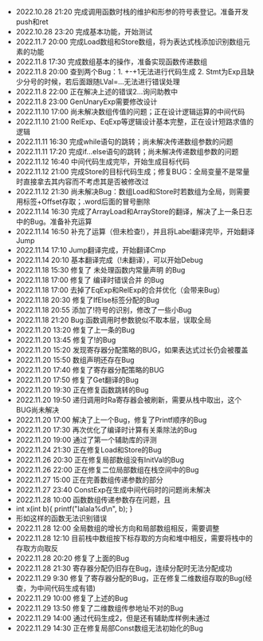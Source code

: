 - 2022.10.28 21:20 完成调用函数时栈的维护和形参的符号表登记。准备开发push和ret
- 2022.10.28 23:20 完成基本功能，开始测试
- 2022.11.7 20:00 完成Load数组和Store数组，将为表达式栈添加识别数组元素的功能
- 2022.11.8 17:30 完成数组基本的操作，准备实现函数传递数组
- 2022.11.8 20:00 查到两个Bug：1. +-+1无法进行代码生成 2. Stmt为Exp且缺少分号的时候，若后面跟随LVal=...无法进行错误处理
- 2022.11.8 22:00 正在解决上述的错误2...询问助教中
- 2022.11.8 23:00 GenUnaryExp需要修改设计
- 2022.11.10 17:00 尚未解决数组传值的问题；正在设计逻辑运算的中间代码
- 2022.11.10 21:00 RelExp、EqExp等逻辑设计基本完整，正在设计短路求值的逻辑
- 2022.11.11 16:30 完成while语句的跳转；尚未解决传递数组参数的问题
- 2022.11.11 17:20 完成if...else语句的跳转；尚未解决传递数组参数的问题
- 2022.11.12 16:40 中间代码生成完毕，开始生成目标代码
- 2022.11.12 21:00 完成Store的目标代码生成；修复BUG：全局变量不是常量时直接拿去其内容而不考虑其是否被修改过
- 2022.11.12 21:30 尚未解决Bug：数组Load和Store时若数组为全局，则需要用标签+Offset存取；.word后面的冒号删除
- 2022.11.14 16:30 完成了ArrayLoad和ArrayStore的翻译，解决了上一条日志中的Bug。准备补充运算
- 2022.11.14 16:50 补充了运算（但未检查!），并且将Label翻译完毕，开始翻译Jump
- 2022.11.14 17:10 Jump翻译完成，开始翻译Cmp
- 2022.11.14 20:10 基本翻译完成（!未翻译），可以开始Debug
- 2022.11.18 15:30 修复了 未处理函数内常量声明 的Bug
- 2022.11.18 17:00 修复了 编译时错误合并 的Bug
- 2022.11.18 17:00 去掉了EqExp和RelExp的合并优化（会带来Bug）
- 2022.11.18 20:30 修复了IfElse标签分配的Bug
- 2022.11.18 20:55 添加了!符号的识别，修改了一些小Bug
- 2022.11.18 21:20 Bug:函数调用时参数貌似不取本层，误取全局
- 2022.11.20 13:20 修复了上一条的Bug
- 2022.11.20 13:45 修复了!的Bug
- 2022.11.20 15:20 发现寄存器分配策略的BUG，如果表达式过长仍会被覆盖
- 2022.11.20 15:50 数组声明还存在Bug
- 2022.11.20 17:40 修复了寄存器分配策略的BUG
- 2022.11.20 17:50 修复了Get翻译的Bug
- 2022.11.20 19:30 正在修复函数跳转的Bug
- 2022.11.20 19:50 递归调用时Ra寄存器会被刷新，需要从栈中取出，这个BUG尚未解决
- 2022.11.20 17:00 解决了上一个Bug，修复了Printf顺序的Bug
- 2022.11.20 17:30 再次优化了编译时计算有关乘除法的Bug
- 2022.11.20 19:00 通过了第一个辅助库的评测
- 2022.11.24 21:30 正在修复Load和Store的Bug
- 2022.11.26 20:30 正在修复局部数组没有InitVal的Bug
- 2022.11.26 22:00 正在修复二位局部数组在栈空间中的Bug
- 2022.11.27 15:00 正在完善数组传递参数的部分
- 2022.11.27 23:40 ConstExp在生成中间代码时的问题尚未解决
- 2022.11.28 10:00 函数数组传递参数存在问题，且
- int x(int b){
  printf("lalala%d\n", b);
  }
- 形如这样的函数无法识别错误
- 2022.11.28 12:00 全局数组的增长方向和局部数组相反，需要调整
- 2022.11.28 12:10 目前栈中数组按下标存取的方向和堆中相反，需要将栈中的存取方向取反
- 2022.11.28 20:20 修复了上面的Bug
- 2022.11.28 21:30 寄存器分配仍旧存在Bug，连续分配时无法分配成功
- 2022.11.29 9:30 修复了寄存器分配的Bug，正在修复二维数组存取的Bug(经查，为中间代码生成有错)
- 2022.11.29 10:00 修复了上述的Bug
- 2022.11.29 13:50 修复了二维数组传参地址不对的Bug
- 2022.11.29 14:00 通过代码生成2，但是还有辅助库样例未通过
- 2022.11.29 14:30 正在修复局部Const数组无法初始化的Bug